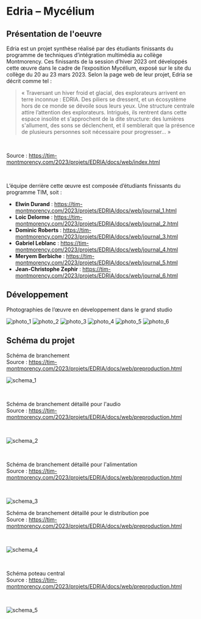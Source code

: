 # Edria – Mycélium #

## Présentation de l'oeuvre ##

Edria est un projet synthèse réalisé par des étudiants finissants du programme de techniques d’intégration multimédia au collège Montmorency. Ces finissants de la session d’hiver 2023 ont développés cette œuvre dans le cadre de l’exposition Mycélium, exposé sur le site du collège du 20 au 23 mars 2023. Selon la page web de leur projet, Edria se décrit comme tel :

> « Traversant un hiver froid et glacial, des explorateurs arrivent en terre inconnue : EDRIA. Des piliers se dressent, et un écosystème hors de ce monde se dévoile sous leurs yeux. Une structure centrale attire l’attention des explorateurs. Intrigués, ils rentrent dans cette espace insolite et s'approchent de la dite structure: des lumières s'allument, des sons se déclenchent, et il semblerait que la présence de plusieurs personnes soit nécessaire pour progresser... »
> 
<br>

Source : https://tim-montmorency.com/2023/projets/EDRIA/docs/web/index.html

<br>

L’équipe derrière cette œuvre est composée d’étudiants finissants du programme TIM, soit :
<br>

* **Elwin Durand** :
https://tim-montmorency.com/2023/projets/EDRIA/docs/web/journal_1.html
* **Loic Delorme** :
https://tim-montmorency.com/2023/projets/EDRIA/docs/web/journal_2.html
* **Dominic Roberts** :
https://tim-montmorency.com/2023/projets/EDRIA/docs/web/journal_3.html
* **Gabriel Leblanc** :
https://tim-montmorency.com/2023/projets/EDRIA/docs/web/journal_4.html
* **Meryem Berbiche** :
https://tim-montmorency.com/2023/projets/EDRIA/docs/web/journal_5.html
* **Jean-Christophe Zephir** :
https://tim-montmorency.com/2023/projets/EDRIA/docs/web/journal_6.html


## Développement ##
Photographies de l’œuvre en développement dans le grand studio
<br>

![photo_1](medias/Mycelium_Edria_plantes.jpg)
![photo_2](medias/Mycelium_Edria_Installation.jpg)
![photo_3](medias/Mycelium_Edria_haut-parleur_interne.jpg)
![photo_4](medias/Mycelium_Edria_haut-parleur_externe.jpg)
![photo_5](medias/Mycelium_Edria_ordinateur.jpg)
![photo_6](medias/Mycelium_Edria_capteur.jpg)
<br>

## Schéma du projet ##

Schéma de branchement
<br>
Source : https://tim-montmorency.com/2023/projets/EDRIA/docs/web/preproduction.html
<br>

![schema_1](medias/Mycelium_Edria_schema_01.png)

<br>

Schéma de branchement détaillé pour l'audio
<br>
Source : https://tim-montmorency.com/2023/projets/EDRIA/docs/web/preproduction.html

<br>

![schema_2](medias/Mycelium_Edria_schema_02.png)

<br>

Schéma de branchement détaillé pour l'alimentation
<br>
Source : https://tim-montmorency.com/2023/projets/EDRIA/docs/web/preproduction.html

<br>

![schema_3](medias/Mycelium_Edria_schema_03.png)
<br>

Schéma de branchement détaillé pour le distribution poe
<br>
Source : https://tim-montmorency.com/2023/projets/EDRIA/docs/web/preproduction.html

<br>

![schema_4](medias/Mycelium_Edria_schema_04.png)

<br>

Schéma poteau central
<br>
Source : https://tim-montmorency.com/2023/projets/EDRIA/docs/web/preproduction.html

<br>

![schema_5](medias/Mycelium_Edria_schema_05.png)

<br>

